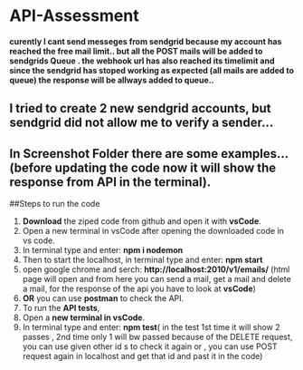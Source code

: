 # API-Assessment

#### curently I cant send messeges from sendgrid because my account has reached the free mail limit.. but all the POST mails will be added to __sendgrids Queue__ . the webhook url has also reached its timelimit and since the sendgrid has stoped working as expected (all mails are added to queue) the response will be allways added to queue..

## I tried to create 2 new sendgrid accounts, but sendgrid did not allow me to verify a sender... 

## In __Screenshot Folder__ there are some examples... (before updating the code now it will show the response from API in the terminal).

##Steps to run the code
1. __Download__ the ziped code from github and open it with __vsCode__.
2. Open a new terminal in vsCode after opening the downloaded code in vs code.
3. In terminal type and enter: __npm i nodemon__
4. Then to start the localhost, in terminal type and enter: __npm start__
5. open google chrome and serch: __http://localhost:2010/v1/emails/__ (html page will open and from here you can send a mail, get a mail and delete a mail, for the response of the api you have to look at __vsCode__)
6. __OR__ you can use __postman__ to check the API.
7. To run the __API tests__,
  1. Open a __new terminal in vsCode__.
  2.  In terminal type and enter: __npm test__( in the test 1st time it will show 2 passes , 2nd time only 1 will bw passed because of the DELETE request, you can use given other id s to check it again or , you can use POST request again in localhost and get that id and past it in the code)
   
